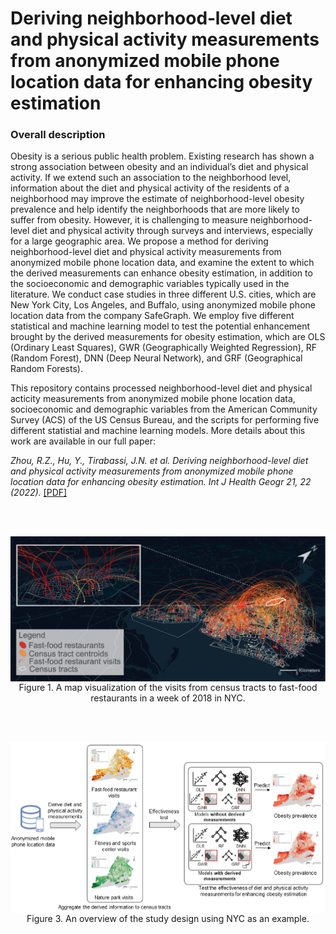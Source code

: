 # Deriving neighborhood‑level diet and physical activity measurements from anonymized mobile phone location data for enhancing obesity estimation

### Overall description
Obesity is a serious public health problem. Existing research has shown a strong association between obesity and an individual’s diet and physical activity. If we extend such an association to the neighborhood level, information about the diet and physical activity of the residents of a neighborhood may improve the estimate of neighborhood-level obesity prevalence and help identify the neighborhoods that are more likely to suffer from obesity. However, it is challenging to measure neighborhood-level diet and physical activity through surveys and interviews, especially for a large geographic area. We propose a method for deriving neighborhood-level diet and physical activity measurements from anonymized mobile phone location data, and examine the extent to which the derived measurements can enhance obesity estimation, in addition to the socioeconomic and demographic variables typically used in the literature. We conduct case studies in three different U.S. cities, which are New York City, Los Angeles, and Buffalo, using anonymized mobile phone location data from the company SafeGraph. We employ five different statistical and machine learning model to test the potential enhancement brought by the derived measurements for obesity estimation, which are OLS (Ordinary Least Squares), GWR (Geographically Weighted Regression), RF (Random Forest), DNN (Deep Neural Network), and GRF (Geographical Random Forests).

This repository contains processed neighborhood-level diet and physical acticity measurements from anonymized mobile phone location data, socioeconomic and demographic variables from the American Community Survey (ACS) of the US Census Bureau, and the scripts for performing five different statistial and machine learning models. More details about this work are available in our full paper:

<I>Zhou, R.Z., Hu, Y., Tirabassi, J.N. et al. Deriving neighborhood-level diet and physical activity measurements from anonymized mobile phone location data for enhancing obesity estimation. Int J Health Geogr 21, 22 (2022).</I>  [[PDF]](https://doi.org/10.1186/s12942-022-00321-4)
 

<br />
<br />

<p align="center">
<img align="center" src="Fig/figure_place_visits.png" width="600" />
<br />
Figure 1. A map visualization of the visits from census tracts to fast-food restaurants in a week of 2018 in NYC.
</p>

<br />
<br />
<p align="center">
<img align="center" src="Fig/figure_study_design.png" width="600" />
<br />
Figure 3. An overview of the study design using NYC as an example.
</p>
<br />





